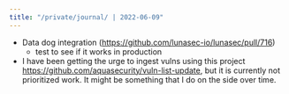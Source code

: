 ```yaml
---
title: "/private/journal/ | 2022-06-09"
---
```


- Data dog integration (https://github.com/lunasec-io/lunasec/pull/716)
	- test to see if it works in production
- I have been getting the urge to ingest vulns using this project https://github.com/aquasecurity/vuln-list-update, but it is currently not prioritized work. It might be something that I do on the side over time.